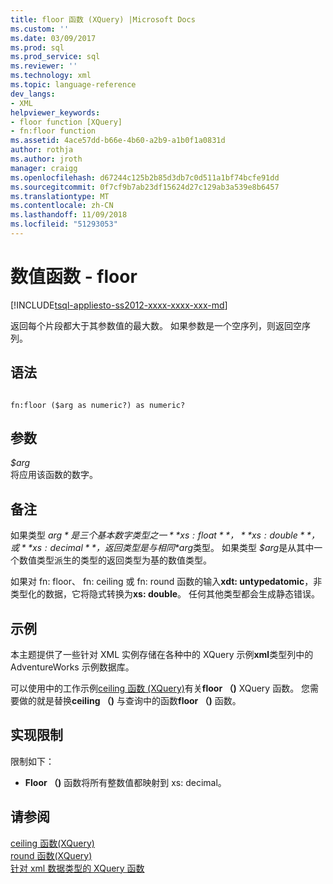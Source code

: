 ```yaml
---
title: floor 函数 (XQuery) |Microsoft Docs
ms.custom: ''
ms.date: 03/09/2017
ms.prod: sql
ms.prod_service: sql
ms.reviewer: ''
ms.technology: xml
ms.topic: language-reference
dev_langs:
- XML
helpviewer_keywords:
- floor function [XQuery]
- fn:floor function
ms.assetid: 4ace57dd-b66e-4b60-a2b9-a1b0f1a0831d
author: rothja
ms.author: jroth
manager: craigg
ms.openlocfilehash: d67244c125b2b85d3db7c0d511a1bf74bcfe91dd
ms.sourcegitcommit: 0f7cf9b7ab23df15624d27c129ab3a539e8b6457
ms.translationtype: MT
ms.contentlocale: zh-CN
ms.lasthandoff: 11/09/2018
ms.locfileid: "51293053"
---
```

# <a name="numeric-values-functions---floor"></a>数值函数 - floor
[!INCLUDE[tsql-appliesto-ss2012-xxxx-xxxx-xxx-md](../includes/tsql-appliesto-ss2012-xxxx-xxxx-xxx-md.md)]

  返回每个片段都大于其参数值的最大数。 如果参数是一个空序列，则返回空序列。  
  
## <a name="syntax"></a>语法  
  
```  
  
fn:floor ($arg as numeric?) as numeric?  
```  
  
## <a name="arguments"></a>参数  
 *$arg*  
 将应用该函数的数字。  
  
## <a name="remarks"></a>备注  
 如果类型 *$arg*是三个基本数字类型之一**xs: float**， **xs: double**，或**xs: decimal**，返回类型是与相同 *$arg*类型。 如果类型 *$arg*是从其中一个数值类型派生的类型的返回类型为基的数值类型。  
  
 如果对 fn: floor、 fn: ceiling 或 fn: round 函数的输入**xdt: untypedatomic**，非类型化的数据，它将隐式转换为**xs: double**。 任何其他类型都会生成静态错误。  
  
## <a name="examples"></a>示例  
 本主题提供了一些针对 XML 实例存储在各种中的 XQuery 示例**xml**类型列中的 AdventureWorks 示例数据库。  
  
 可以使用中的工作示例[ceiling 函数 (XQuery)](../xquery/numeric-values-functions-ceiling.md)有关**floor （)** XQuery 函数。 您需要做的就是替换**ceiling （)** 与查询中的函数**floor （)** 函数。  
  
## <a name="implementation-limitations"></a>实现限制  
 限制如下：  
  
-   **Floor （)** 函数将所有整数值都映射到 xs: decimal。  
  
## <a name="see-also"></a>请参阅  
 [ceiling 函数&#40;XQuery&#41;](../xquery/numeric-values-functions-ceiling.md)   
 [round 函数&#40;XQuery&#41;](../xquery/numeric-values-functions-round.md)   
 [针对 xml 数据类型的 XQuery 函数](../xquery/xquery-functions-against-the-xml-data-type.md)  
  
  
